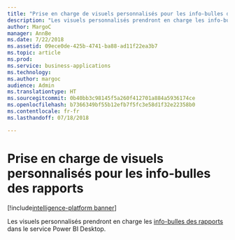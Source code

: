 ```yaml
---
title: "Prise en charge de visuels personnalisés pour les info-bulles des rapports"
description: "Les visuels personnalisés prendront en charge les info-bulles des rapports."
author: MargoC
manager: AnnBe
ms.date: 7/22/2018
ms.assetid: 09ece0de-425b-4741-ba88-ad11f22ea3b7
ms.topic: article
ms.prod: 
ms.service: business-applications
ms.technology: 
ms.author: margoc
audience: Admin
ms.translationtype: HT
ms.sourcegitcommit: 0b40bb3c98145f5a260f412701a884a5936174ce
ms.openlocfilehash: b7366349bf55b12efb7f5fc3e58d1f32e22358b0
ms.contentlocale: fr-fr
ms.lasthandoff: 07/18/2018

---
```

# <a name="custom-visual-support-for-report-tooltips"></a>Prise en charge de visuels personnalisés pour les info-bulles des rapports

[!include[intelligence-platform banner](../../includes/intelligence-platform.md)]



Les visuels personnalisés prendront en charge les [info-bulles des rapports](https://docs.microsoft.com/power-bi/desktop-tooltips) dans le service Power BI Desktop.

